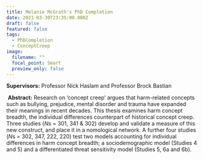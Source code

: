 ```yaml
---
title: Melanie McGrath's PhD Completion
date: 2021-03-30T23:35:00.000Z
draft: false
featured: false
tags:
  - PhDCompletion
  - ConceptCreep
image:
  filename: ""
  focal_point: Smart
  preview_only: false
---
```

**Supervisors:** Professor Nick Haslam and Professor Brock Bastian

 **Abstract:** Research on ‘concept creep’ argues that harm-related concepts such as bullying, prejudice, mental disorder and trauma have expanded their meanings in recent decades. This thesis examines harm concept breadth, the individual differences counterpart of historical concept creep. Three studies (*N*s = 301, 341 & 302) develop and validate a measure of this new construct, and place it in a nomological network. A further four studies (*N*s = 302, 347, 222, 220) test two models accounting for individual differences in harm concept breadth; a sociodemographic model (Studies 4 and 5) and a differentiated threat sensitivity model (Studies 5, 6a and 6b).